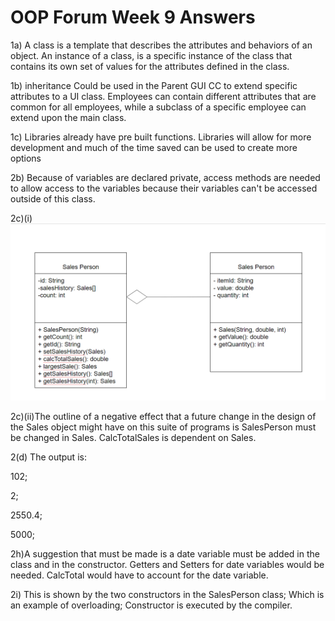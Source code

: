 # OOP Forum Week 9 Answers
1a) A class is a template that describes the attributes and behaviors of an object. An instance of a class, is a specific instance of the class that contains its own set of values for the attributes defined in the class.

1b) inheritance Could be used in the Parent GUI CC to extend specific attributes to a UI class. Employees can contain different attributes that are common for all employees, while a subclass of a specific employee can extend upon the main class.

1c) Libraries already have pre built functions. Libraries will allow for more development and much of the time saved can be used to create more options

2b) Because of variables are declared private, access methods are needed to allow access to the variables because their variables can't be accessed outside of this class.

2c)(i) ![Space N = 1000](Diagram.png)

2c)(ii)The outline of a negative effect  that a future change in the design of the Sales object might have on this suite of programs is SalesPerson must be changed in Sales. CalcTotalSales is dependent on Sales.

2(d) The output is:

102;

2;

2550.4;

5000;


2h)A suggestion that must be made is a date variable must be added in the class and in the constructor. Getters and Setters for date variables would be needed. CalcTotal would have to account for the date variable.

2i) This is shown by the two constructors in the SalesPerson class; Which is an example of overloading; Constructor is executed by the compiler.
